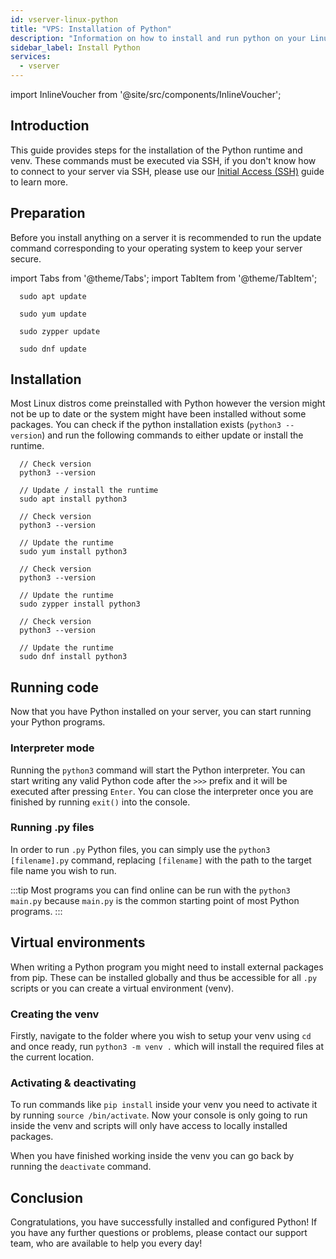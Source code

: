 ```yaml
---
id: vserver-linux-python
title: "VPS: Installation of Python"
description: "Information on how to install and run python on your Linux server from ZAP-Hosting"
sidebar_label: Install Python
services:
  - vserver
---
```


import InlineVoucher from '@site/src/components/InlineVoucher';

## Introduction

This guide provides steps for the installation of the Python runtime and venv. These commands must be executed via SSH, if you don't know how to connect to your server via SSH, please use our [Initial Access (SSH)](vserver-linux-ssh.md) guide to learn more.

<InlineVoucher />

## Preparation

Before you install anything on a server it is recommended to run the update command corresponding to your operating system to keep your server secure.

import Tabs from '@theme/Tabs';
import TabItem from '@theme/TabItem';

<Tabs>
<TabItem value="ubuntu-debian" label="Ubuntu & Debian" default>

```
  sudo apt update
```

</TabItem>
<TabItem value="centos" label="CentOS">

```
  sudo yum update
```

</TabItem>
<TabItem value="opensuse" label="OpenSUSE">

```
  sudo zypper update
```

</TabItem>
<TabItem value="fedora" label="Fedora">

```
  sudo dnf update
```

</TabItem>
</Tabs>

## Installation

Most Linux distros come preinstalled with Python however the version might not be up to date or the system might have been installed without some packages. You can check if the python installation exists (`python3 --version`) and run the following commands to either update or install the runtime.

<Tabs>
<TabItem value="ubuntu-debian" label="Ubuntu & Debian" default>

```
  // Check version
  python3 --version

  // Update / install the runtime
  sudo apt install python3
```

</TabItem>
<TabItem value="centos" label="CentOS">

```
  // Check version
  python3 --version

  // Update the runtime
  sudo yum install python3
```

</TabItem>
<TabItem value="opensuse" label="OpenSUSE">

```
  // Check version
  python3 --version

  // Update the runtime
  sudo zypper install python3
```

</TabItem>
<TabItem value="fedora" label="Fedora">

```
  // Check version
  python3 --version

  // Update the runtime
  sudo dnf install python3
```

</TabItem>
</Tabs>

## Running code

Now that you have Python installed on your server, you can start running your Python programs.

### Interpreter mode

Running the `python3` command will start the Python interpreter. You can start writing any valid Python code after the `>>>` prefix and it will be executed after pressing `Enter`. You can close the interpreter once you are finished by running `exit()` into the console.

### Running .py files

In order to run `.py` Python files, you can simply use the `python3 [filename].py` command, replacing `[filename]` with the path to the target file name you wish to run.

:::tip
Most programs you can find online can be run with the `python3 main.py` because `main.py` is the common starting point of most Python programs.
:::

## Virtual environments

When writing a Python program you might need to install external packages from pip. These can be installed globally and thus be accessible for all `.py` scripts or you can create a virtual environment (venv).

### Creating the venv

Firstly, navigate to the folder where you wish to setup your venv using `cd` and once ready, run `python3 -m venv .` which will install the required files at the current location.

### Activating & deactivating

To run commands like `pip install` inside your venv you need to activate it by running `source /bin/activate`. Now your console is only going to run inside the venv and scripts will only have access to locally installed packages.

When you have finished working inside the venv you can go back by running the `deactivate` command.


## Conclusion

Congratulations, you have successfully installed and configured Python! If you have any further questions or problems, please contact our support team, who are available to help you every day! 

<InlineVoucher />
